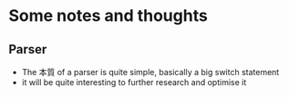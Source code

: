 # Some notes and thoughts

## Parser
- The 本質 of a parser is quite simple, basically a big switch statement
- it will be quite interesting to further research and optimise it
